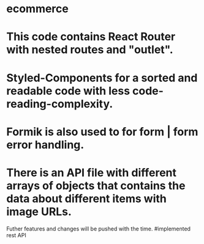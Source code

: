 # ecommerce
# This code contains React Router with nested routes and "outlet".
# Styled-Components for a sorted and readable code with less code-reading-complexity.
# Formik is also used to for form | form error handling.
# There is an API file with different arrays of objects that contains the data about different items with image URLs.
Futher features and changes will be pushed with the time.
#implemented rest API
